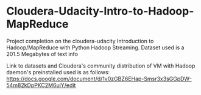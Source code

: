 # Cloudera-Udacity-Intro-to-Hadoop-MapReduce
Project completion on the cloudera-udacity Introduction to Hadoop/MapReduce with Python Hadoop Streaming. Dataset used is a 201.5 Megabytes of text info

Link to datasets and Cloudera's community distribution of VM with Hadoop daemon's preinstalled used is as follows:
https://docs.google.com/document/d/1v0zGBZ6EHap-Smsr3x3sGGpDW-54m82kDpPKC2M6uiY/edit

